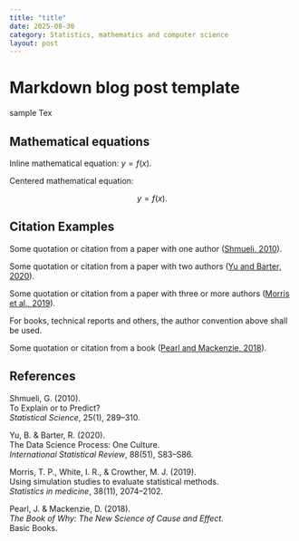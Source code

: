 ```yaml
---
title: "title"
date: 2025-08-30
category: Statistics, mathematics and computer science
layout: post
---
```



# Markdown blog post template

sample Tex

## Mathematical equations

Inline mathematical equation: $y = f(x)$.

Centered mathematical equation: 

$$y = f(x).$$

## Citation Examples

Some quotation or citation from a paper with one author ([Shmueli, 2010](#shmueli2010)).

Some quotation or citation from a paper with two authors ([Yu and Barter, 2020](#yubarter2020)).

Some quotation or citation from a paper with three or more authors ([Morris et al., 2019](#morriswhitecrowther2019)).

For books, technical reports and others, the author convention above shall be used.

Some quotation or citation from a book ([Pearl and Mackenzie, 2018](#pearlmackenzie2018)).


<!--APA-based style reference template adapted from https://stackoverflow.com/questions/26587527/cite-a-paper-using-github-markdown-syntax-->

## References

<!--paper, one author-->
<a id="shmueli2010">Shmueli, G. (2010).</a>  
To Explain or to Predict?  
*Statistical Science*, 25(1), 289–310.

<!--paper, two authors-->
<a id="yubarter2020">Yu, B. & Barter, R. (2020).</a>  
The Data Science Process: One Culture.  
*International Statistical Review*, 88(51), S83–S86.

<!--paper, three authors-->
<a id="morriswhitecrowther2019">Morris, T. P., White, I. R., & Crowther, M. J. (2019).</a>  
Using simulation studies to evaluate statistical methods.  
*Statistics in medicine*, 38(11), 2074–2102.

<!--book, two authors-->
<a id="pearlmackenzie2018">Pearl, J. & Mackenzie, D. (2018).</a>  
*The Book of Why: The New Science of Cause and Effect.*  
Basic Books.